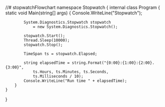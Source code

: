 //# stopwatchFlowchart
namespace Stopwatch
{
    internal class Program
    {
        static void Main(string[] args)
        {
            Console.WriteLine("Stopwatch");

            System.Diagnostics.Stopwatch stopwatch 
                = new System.Diagnostics.Stopwatch();

            stopwatch.Start();
            Thread.Sleep(10000);
            stopwatch.Stop();

            TimeSpan ts = stopwatch.Elapsed;

            string elapsedTime = string.Format("{0:00}:{1:00}:{2:00}.{3:00}",
                ts.Hours, ts.Minutes, ts.Seconds,
                ts.Milliseconds / 10);
            Console.WriteLine("Run time " + elapsedTime);
        }
    }
}
